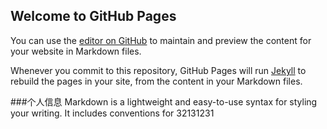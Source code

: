 ## Welcome to GitHub Pages

You can use the [editor on GitHub](https://github.com/junxiaoguang/txg.GitHub.io/edit/master/index.md) to maintain and preview the content for your website in Markdown files.

Whenever you commit to this repository, GitHub Pages will run [Jekyll](https://jekyllrb.com/) to rebuild the pages in your site, from the content in your Markdown files.

###个人信息
Markdown is a lightweight and easy-to-use syntax for styling your writing. It includes conventions for
32131231
